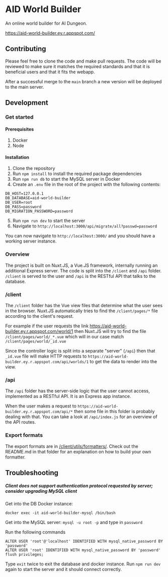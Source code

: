# AID World Builder
An online world builder for AI Dungeon.

https://aid-world-builder.ey.r.appspot.com/

## Contributing

Please feel free to clone the code and make pull requests. The code will be reviewed to make sure it matches the required standards and that it is beneficial users and that it fits the webapp.

After a successful merge to the `main` branch a new version will be deployed to the main server.
## Development

### Get started

#### Prerequisites

1. Docker
2. Node

#### Installation

1. Clone the repository
2. Run `npm install` to install the required package dependencies
3. Run `npm run db` to start the MySQL server in Docker
4. Create an `.env` file in the root of the project with the following contents:

```
DB_HOST=127.0.0.1
DB_DATABASE=aid-world-builder
DB_USER=root
DB_PASS=password
DB_MIGRATION_PASSWORD=password
```

5. Run `npm run dev` to start the server
6. Navigate to `http://localhost:3000/api/migrate/all?passwd=password`

You can now navigate to `http://localhost:3000/` and you should have a working server instance.

### Overview

The project is built on Nuxt.JS, a Vue.JS framework, internally running an additional Express server. The code is split into the `/client` and `/api` folder. `/client` is served to the user and `/api` is the RESTful API that talks to the database.

### /client
The `/client` folder has the Vue view files that determine what the user sees in the browser. Nuxt.JS automatically tries to find the `/client/pages/*` file according to the client's request.

For example if the user requests the link https://aid-world-builder.ey.r.appspot.com/world/1 then Nuxt.JS will try to find the file `/client/pages/world/_*.vue` which will in our case match `/client/pages/world/_id.vue`

Since the controller logic is split into a separate "server" (`/api`) then that `_id.vue` file will make HTTP requests to `https://aid-world-builder.ey.r.appspot.com/api/worlds/1` to get the data to render into the view.

### /api
The `/api` folder has the server-side logic that the user cannot access, implemented as a RESTful API. It is an Express app instance.

When the user makes a request to `https://aid-world-builder.ey.r.appspot.com/api/*` then some file in this folder is probably dealing with that. You can take a look at `/api/index.js` for an overview of the API routes.

### Export formats

The export formats are in [/client/utils/formatters/](https://github.com/kvintessents/aid-world-builder/tree/main/client/utils/formatters). Check out the README.md in that folder for an explanation on how to build your own formatter.

## Troubleshooting

##### Client does not support authentication protocol requested by server; consider upgrading MySQL client

Get into the DB Docker instance:
```
docker exec -it aid-world-builder-mysql /bin/bash
```

Get into the MySQL server:
`mysql -u root -p` and type in `password`

Run the following commands
```
ALTER USER 'root'@'localhost' IDENTIFIED WITH mysql_native_password BY 'password'
ALTER USER 'root' IDENTIFIED WITH mysql_native_password BY 'password'
flush privileges;
```

Type `exit` twice to exit the database and docker instance. Run `npm run dev` again to start the server and it should connect correctly.